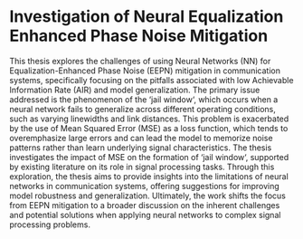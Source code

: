 # Investigation of Neural Equalization Enhanced Phase Noise Mitigation
This thesis explores the challenges of using Neural Networks (NN) for Equalization-Enhanced Phase Noise (EEPN) mitigation in communication systems, specifically focusing on the pitfalls associated with low Achievable Information Rate (AIR) and model generalization. The primary issue addressed is the phenomenon of the ‘jail window‘, which occurs when a neural network fails to generalize across different operating conditions, such as varying linewidths and link distances. This problem is exacerbated by the use of Mean Squared Error (MSE) as a loss function, which tends to overemphasize large errors and can lead the model to memorize noise patterns rather than learn underlying signal characteristics. The thesis investigates the impact of MSE on the formation of ‘jail window‘, supported by existing literature on its role in signal processing tasks. Through this exploration, the thesis aims to provide insights into the limitations of neural networks in communication systems, offering suggestions for improving model robustness and generalization. Ultimately, the work shifts the focus from EEPN mitigation to a broader discussion on the inherent challenges and potential solutions when applying neural networks to complex signal processing problems.
